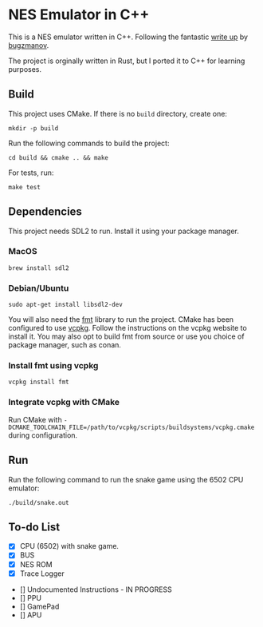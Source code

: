 # NES Emulator in C++

This is a NES emulator written in C++. Following the fantastic [write up](https://bugzmanov.github.io/nes_ebook/chapter_1.html) by [bugzmanov](https://github.com/bugzmanov/).

The project is orginally written in Rust, but I ported it to C++ for learning purposes.

## Build

This project uses CMake. If there is no `build` directory, create one:

`mkdir -p build`

Run the following commands to build the project:

`cd build && cmake .. && make`

For tests, run:

`make test`

## Dependencies

This project needs SDL2 to run. Install it using your package manager.

### MacOS

`brew install sdl2`

### Debian/Ubuntu

`sudo apt-get install libsdl2-dev`

You will also need the [fmt](https://fmt.dev/latest/index.html) library to run the project. CMake has been configured to use [vcpkg](https://vcpkg.io/en/getting-started). Follow the instructions on the vcpkg website to install it. You may also opt to build fmt from source or use you choice of package manager, such as conan. 

### Install fmt using vcpkg

`vcpkg install fmt`

### Integrate vcpkg with CMake

Run CMake with `-DCMAKE_TOOLCHAIN_FILE=/path/to/vcpkg/scripts/buildsystems/vcpkg.cmake` during configuration.

## Run

Run the following command to run the snake game using the 6502 CPU emulator:

`./build/snake.out`

## To-do List

- [x] CPU (6502) with snake game.
- [x] BUS
- [x] NES ROM
- [x] Trace Logger
- [] Undocumented Instructions - IN PROGRESS
- [] PPU
- [] GamePad
- [] APU
